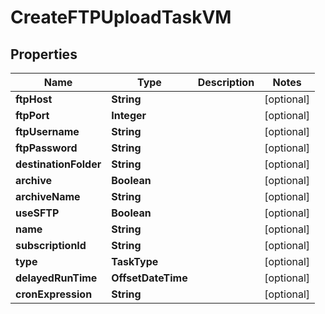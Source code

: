 

# CreateFTPUploadTaskVM


## Properties

Name | Type | Description | Notes
------------ | ------------- | ------------- | -------------
**ftpHost** | **String** |  |  [optional]
**ftpPort** | **Integer** |  |  [optional]
**ftpUsername** | **String** |  |  [optional]
**ftpPassword** | **String** |  |  [optional]
**destinationFolder** | **String** |  |  [optional]
**archive** | **Boolean** |  |  [optional]
**archiveName** | **String** |  |  [optional]
**useSFTP** | **Boolean** |  |  [optional]
**name** | **String** |  |  [optional]
**subscriptionId** | **String** |  |  [optional]
**type** | **TaskType** |  |  [optional]
**delayedRunTime** | **OffsetDateTime** |  |  [optional]
**cronExpression** | **String** |  |  [optional]



